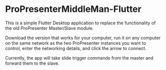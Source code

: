 # ProPresenterMiddleMan-Flutter

This is a simple Flutter Desktop application to replace the functionality of the
old ProPresenter Master/Slave module.

Download the version that works for your computer, run it on any computer on the same network
as the two ProPresenter instances you want to control, enter the networking details, and click
the arrow to connect.

Currently, the app will take slide trigger commands from the master and forward them to the slave.
